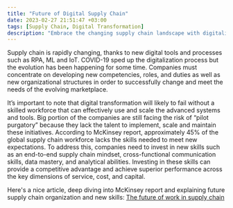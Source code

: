 ```yaml
---
title: "Future of Digital Supply Chain"
date: 2023-02-27 21:51:47 +03:00
tags: [Supply Chain, Digital Transformation]
description: "Embrace the changing supply chain landscape with digitalization and upskilling. Unlock competitive advantage. #SupplyChain #DigitalTransformation"
---
```


Supply chain is rapidly changing, thanks to new digital tools and processes such as RPA, ML and IoT. COVID-19 sped up the digitalization process but the evolution has been happening for some time. Companies must concentrate on developing new competencies, roles, and duties as well as new organizational structures in order to successfully change and meet the needs of the evolving marketplace.

It’s important to note that digital transformation will likely to fail without a skilled workforce that can effectively use and scale the advanced systems and tools. Big portion of the companies are still facing the risk of “pilot purgatory” because they lack the talent to implement, scale and maintain these initiatives. According to McKinsey report, approximately 45% of the global supply chain workforce lacks the skills needed to meet new expectations. To address this, companies need to invest in new skills such as an end-to-end supply chain mindset, cross-functional communication skills, data mastery, and analytical abilities. Investing in these skills can provide a competitive advantage and achieve superior performance across the key dimensions of service, cost, and capital.

Here's a nice article, deep diving into McKinsey report and explaining future supply chain organization and new skills: <a href="https://www.supplychainquarterly.com/articles/6233-the-future-of-work-in-supply-chain" target="_blank">The future of work in supply chain</a>
